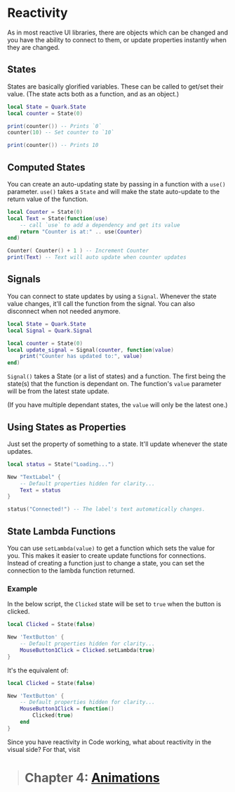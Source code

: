 # Reactivity

As in most reactive UI libraries, there are objects which can be changed and you have the ability to connect to them, or update properties instantly when they are changed.

## States

States are basically glorified variables. These can be called to get/set their value. (The state acts both as a function, and as an object.)

```lua
local State = Quark.State
local counter = State(0)

print(counter()) -- Prints `0`
counter(10) -- Set counter to `10`

print(counter()) -- Prints 10
```

## Computed States

You can create an auto-updating state by passing in a function with a `use()` parameter. `use()` takes a `State` and will make the state auto-update to the return value of the function.

```lua
local Counter = State(0)
local Text = State(function(use)
	-- call `use` to add a dependency and get its value
	return "Counter is at:" .. use(Counter)
end)

Counter( Counter() + 1 ) -- Increment Counter
print(Text) -- Text will auto update when counter updates
```

## Signals

You can connect to state updates by using a `Signal`.
Whenever the state value changes, it'll call the function from the signal. You can also disconnect when not needed anymore.

```lua
local State = Quark.State
local Signal = Quark.Signal

local counter = State(0)
local update_signal = Signal(counter, function(value)
    print("Counter has updated to:", value)
end)
```

`Signal()` takes a State (or a list of states) and a function.
The first being the state(s) that the function is dependant on. The function's `value` parameter will be from the latest state update.

(If you have multiple dependant states, the `value` will only be the latest one.)

## Using States as Properties

Just set the property of something to a state. It'll update whenever the state updates.

```lua
local status = State("Loading...")

New "TextLabel" {
    -- Default properties hidden for clarity...
    Text = status
}

status("Connected!") -- The label's text automatically changes.
```

## State Lambda Functions

You can use `setLambda(value)` to get a function which sets the value for you. This makes it easier to create update functions for connections. Instead of creating a function just to change a state, you can set the connection to the lambda function returned.

### Example

In the below script, the `Clicked` state will be set to `true` when the button is clicked.

```lua
local Clicked = State(false)

New 'TextButton' {
    -- Default properties hidden for clarity...
    MouseButton1Click = Clicked.setLambda(true)
}
```

It's the equivalent of:

```lua
local Clicked = State(false)

New 'TextButton' {
    -- Default properties hidden for clarity...
    MouseButton1Click = function()
        Clicked(true)
    end
}
```

Since you have reactivity in Code working, what about reactivity in the visual side? For that, visit

> # Chapter 4: [Animations](4.Animations.md)
